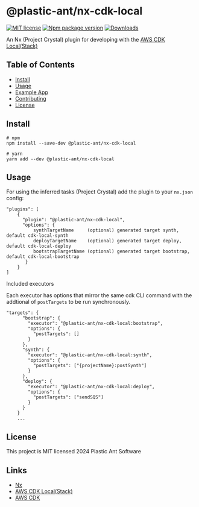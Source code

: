 # @plastic-ant/nx-cdk-local

[![MIT license](https://img.shields.io/badge/License-MIT-blue.svg)](https://lbesson.mit-license.org/)
[![Npm package version](https://badgen.net/npm/v/@plastic-ant/nx-cdk-local)](https://npmjs.com/package/@plastic-ant/nx-cdk-local)
[![Downloads](https://img.shields.io/npm/dm/@plastic-ant/nx-cdk-local;.svg)](https://npmjs.com/package/@plastic-ant/nx-cdk-local)

An Nx (Project Crystal) plugin for developing with the [AWS CDK Local(Stack)](https://github.com/localstack/aws-cdk-local)

## Table of Contents

- [Install](#install)
- [Usage](#usage)
- [Example App](https://github.com/plastic-ant/packages/tree/main/examples/nx-cdk-app)
- [Contributing](#contributing)
- [License](#license)

## Install

```shell
# npm
npm install --save-dev @plastic-ant/nx-cdk-local

# yarn
yarn add --dev @plastic-ant/nx-cdk-local
```

## Usage

For using the inferred tasks (Project Crystal) add the plugin to your `nx.json` config:

```
"plugins": [
    {
      "plugin": "@plastic-ant/nx-cdk-local",
      "options": {
          synthTargetName     (optional) generated target synth, default cdk-local-synth
          deployTargetName    (optional) generated target deploy, default cdk-local-deploy
          bootstrapTargetName (optional) generated target bootstrap, default cdk-local-bootstrap
       }
    }
]
```

Included executors

Each executor has options that mirror the same cdk CLI command with the addtional of `postTargets` to be run synchronously.

```
"targets": {
      "bootstrap": {
        "executor": "@plastic-ant/nx-cdk-local:bootstrap",
        "options": {
          "postTargets": []
        }
      },
      "synth": {
        "executor": "@plastic-ant/nx-cdk-local:synth",
        "options": {
          "postTargets": ["{projectName}:postSynth"]
        }
      },
      "deploy": {
        "executor": "@plastic-ant/nx-cdk-local:deploy",
        "options": {
          "postTargets": ["sendSQS"]
        }
      }
    }
    ...
```

## License

This project is MIT licensed 2024 Plastic Ant Software

## Links

- [Nx](https://github.com/nrwl/nx)
- [AWS CDK Local(Stack)](https://github.com/localstack/aws-cdk-local)
- [AWS CDK](https://docs.aws.amazon.com/cdk/v2/guide/home.html)
